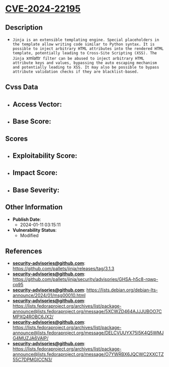 
# [CVE-2024-22195](https://cve.mitre.org/cgi-bin/cvename.cgi?name=CVE-2024-22195)

## Description

- `Jinja is an extensible templating engine. Special placeholders in the template allow writing code similar to Python syntax. It is possible to inject arbitrary HTML attributes into the rendered HTML template, potentially leading to Cross-Site Scripting (XSS). The Jinja `xmlattr` filter can be abused to inject arbitrary HTML attribute keys and values, bypassing the auto escaping mechanism and potentially leading to XSS. It may also be possible to bypass attribute validation checks if they are blacklist-based.`

## Cvss Data

- **Access Vector**:
  - 
- **Base Score**:
  - 

## Scores

- **Exploitability Score**:
  - 
- **Impact Score**:
  - 
- **Base Severity**:
  - 

## Other Information

- **Publish Date**:
  - 2024-01-11 03:15:11
- **Vulnerability Status**:
  - Modified

## References

- **security-advisories@github.com**: https://github.com/pallets/jinja/releases/tag/3.1.3
- **security-advisories@github.com**: https://github.com/pallets/jinja/security/advisories/GHSA-h5c8-rqwp-cp95
- **security-advisories@github.com**: https://lists.debian.org/debian-lts-announce/2024/01/msg00010.html
- **security-advisories@github.com**: https://lists.fedoraproject.org/archives/list/package-announce@lists.fedoraproject.org/message/5XCWZD464AJJJUBOO7CMPXQ4ROBC6JX2/
- **security-advisories@github.com**: https://lists.fedoraproject.org/archives/list/package-announce@lists.fedoraproject.org/message/DELCVUUYX75I5K4Q5WMJG4MUZJA6VAIP/
- **security-advisories@github.com**: https://lists.fedoraproject.org/archives/list/package-announce@lists.fedoraproject.org/message/O7YWRBX6JQCWC2XXCTZ55C7DPMGICCN3/
